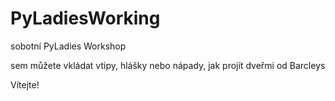 # PyLadiesWorking
sobotní PyLadies Workshop 

sem můžete vkládat vtipy, hlášky nebo nápady, jak projít dveřmi od Barcleys

Vítejte!
